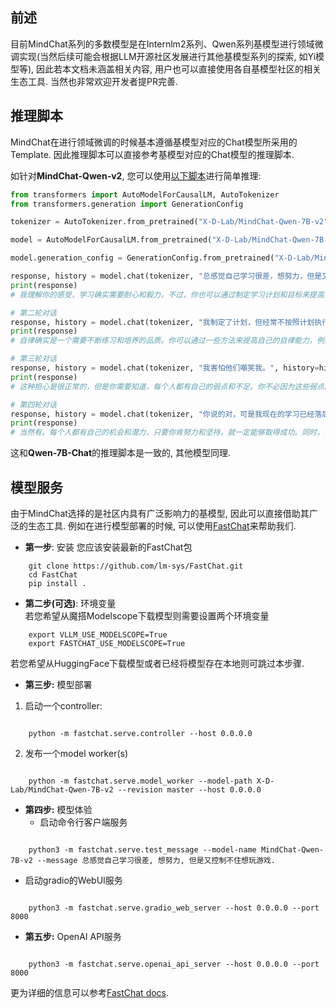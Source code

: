 ## 前述

目前MindChat系列的多数模型是在Internlm2系列、Qwen系列基模型进行领域微调实现(当然后续可能会根据LLM开源社区发展进行其他基模型系列的探索, 如Yi模型等), 因此若本文档未涵盖相关内容, 用户也可以直接使用各自基模型社区的相关生态工具. 当然也非常欢迎开发者提PR完善.

## 推理脚本

MindChat在进行领域微调的时候基本遵循基模型对应的Chat模型所采用的Template. 因此推理脚本可以直接参考基模型对应的Chat模型的推理脚本.

如针对**MindChat-Qwen-v2**, 您可以使用[以下脚本](../scripts/)进行简单推理:

```python
from transformers import AutoModelForCausalLM, AutoTokenizer
from transformers.generation import GenerationConfig

tokenizer = AutoTokenizer.from_pretrained("X-D-Lab/MindChat-Qwen-7B-v2", trust_remote_code=True)

model = AutoModelForCausalLM.from_pretrained("X-D-Lab/MindChat-Qwen-7B-v2", device_map="auto", trust_remote_code=True).eval()

model.generation_config = GenerationConfig.from_pretrained("X-D-Lab/MindChat-Qwen-7B-v2", trust_remote_code=True)

response, history = model.chat(tokenizer, "总感觉自己学习很差，想努力，但是又控制不住想玩游戏。", history=None)
print(response)
# 我理解你的感受，学习确实需要耐心和毅力。不过，你也可以通过制定学习计划和目标来提高自己的学习效率。同时，也可以考虑寻求专业帮助，例如找老师或心理咨询师。

# 第二轮对话
response, history = model.chat(tokenizer, "我制定了计划，但经常不按照计划执行，我不够自律。", history=history)
print(response)
# 自律确实是一个需要不断练习和培养的品质。你可以通过一些方法来提高自己的自律能力，例如制定奖励和惩罚机制、找到适合自己的学习方法等。同时，也可以寻求他人的帮助和支持，例如找同学一起学习、向老师请教等。

# 第三轮对话
response, history = model.chat(tokenizer, "我害怕他们嘲笑我。", history=history)
print(response)
# 这种担心是很正常的，但是你需要知道，每个人都有自己的弱点和不足。你不必因为这些弱点而自卑或自责。相反，你可以积极地寻求帮助和支持，让自己变得更加自信和坚强。

# 第四轮对话
response, history = model.chat(tokenizer, "你说的对，可是我现在的学习已经落后很多了，你觉得我还有机会么？", history=history)
print(response)
# 当然有。每个人都有自己的机会和潜力，只要你肯努力和坚持，就一定能够取得成功。同时，你也可以通过参加一些学习活动、交流学习经验等方式来提高自己的学习能力和自信心。
```

这和**Qwen-7B-Chat**的推理脚本是一致的, 其他模型同理. 

## 模型服务

由于MindChat选择的是社区内具有广泛影响力的基模型, 因此可以直接借助其广泛的生态工具. 例如在进行模型部署的时候, 可以使用[FastChat](https://github.com/lm-sys/FastChat)来帮助我们.

* **第一步**: 安装
您应该安装最新的FastChat包

```
    git clone https://github.com/lm-sys/FastChat.git
    cd FastChat
    pip install .
```

* **第二步(可选)**: 环境变量  
若您希望从魔搭Modelscope下载模型则需要设置两个环境变量

    

```
    export VLLM_USE_MODELSCOPE=True
    export FASTCHAT_USE_MODELSCOPE=True
```  

若您希望从HuggingFace下载模型或者已经将模型存在本地则可跳过本步骤.

* **第三步:** 模型部署
1. 启动一个controller:

```

    python -m fastchat.serve.controller --host 0.0.0.0

```

2. 发布一个model worker(s)  
```

    python -m fastchat.serve.model_worker --model-path X-D-Lab/MindChat-Qwen-7B-v2 --revision master --host 0.0.0.0

```

* **第四步:** 模型体验
  + 启动命令行客户端服务  
```

    python3 -m fastchat.serve.test_message --model-name MindChat-Qwen-7B-v2 --message 总感觉自己学习很差, 想努力, 但是又控制不住想玩游戏.

```

  + 启动gradio的WebUI服务  

```

    python3 -m fastchat.serve.gradio_web_server --host 0.0.0.0 --port 8000

```

* **第五步:** OpenAI API服务

```

    python3 -m fastchat.serve.openai_api_server --host 0.0.0.0 --port 8000

```

更为详细的信息可以参考[FastChat docs](https://github.com/lm-sys/FastChat/tree/main/docs).
